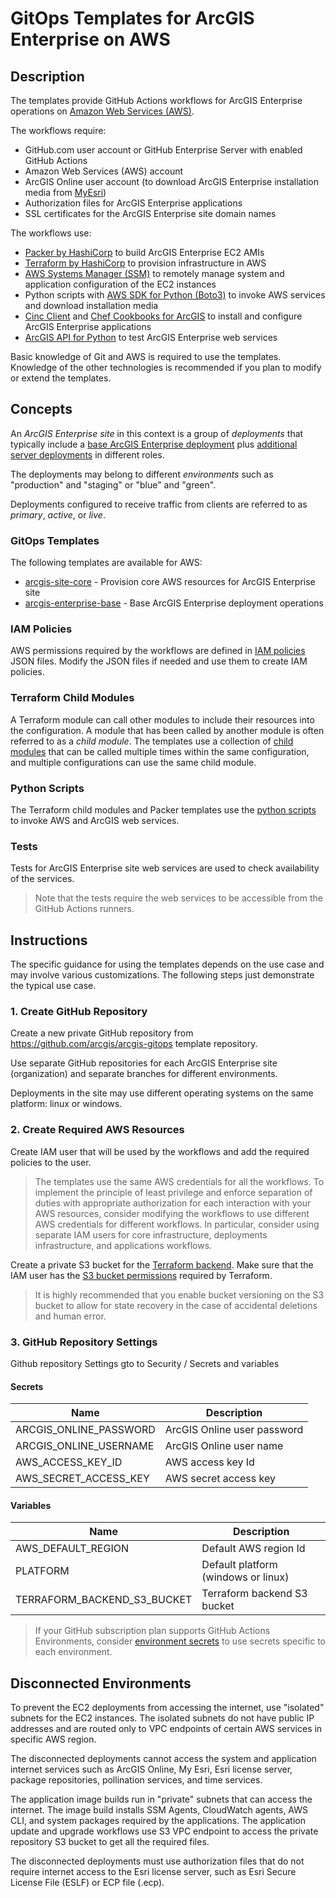 # GitOps Templates for ArcGIS Enterprise on AWS

## Description

The templates provide GitHub Actions workflows for ArcGIS Enterprise operations on [Amazon Web Services (AWS)](https://aws.amazon.com/).

The workflows require:

* GitHub.com user account or GitHub Enterprise Server with enabled GitHub Actions
* Amazon Web Services (AWS) account
* ArcGIS Online user account (to download ArcGIS Enterprise installation media from [MyEsri](https://my.esri.com))
* Authorization files for ArcGIS Enterprise applications
* SSL certificates for the ArcGIS Enterprise site domain names

The workflows use:

* [Packer by HashiCorp](https://www.packer.io/) to build ArcGIS Enterprise EC2 AMIs
* [Terraform by HashiCorp](https://www.terraform.io/) to provision infrastructure in AWS
* [AWS Systems Manager (SSM)](https://aws.amazon.com/systems-manager/) to remotely manage system and application configuration of the EC2 instances
* Python scripts with [AWS SDK for Python (Boto3)](https://aws.amazon.com/sdk-for-python/) to invoke AWS services and download installation media
* [Cinc Client](https://cinc.sh/) and [Chef Cookbooks for ArcGIS](https://esri.github.io/arcgis-cookbook/) to install and configure ArcGIS Enterprise applications
* [ArcGIS API for Python](https://developers.arcgis.com/python/) to test ArcGIS Enterprise web services

Basic knowledge of Git and AWS is required to use the templates. Knowledge of the other technologies is recommended if you plan to modify or extend the templates.  

## Concepts

An *ArcGIS Enterprise site* in this context is a group of *deployments* that typically include a [base ArcGIS Enterprise deployment](https://enterprise.arcgis.com/en/get-started/latest/windows/base-arcgis-enterprise-deployment.htm) plus [additional server deployments](https://enterprise.arcgis.com/en/get-started/latest/windows/additional-server-deployment.htm) in different roles.

The deployments may belong to different *environments* such as "production" and "staging" or "blue" and "green".

Deployments configured to receive traffic from clients are referred to as *primary*, *active*, or *live*.

### GitOps Templates

The following templates are available for AWS:

* [arcgis-site-core](arcgis-site-core/README.md) - Provision core AWS resources for ArcGIS Enterprise site
* [arcgis-enterprise-base](arcgis-enterprise-base/README.md) - Base ArcGIS Enterprise deployment operations

### IAM Policies

AWS permissions required by the workflows are defined in [IAM policies](iam-policies/README.md) JSON files. Modify the JSON files if needed and use them to create IAM policies.

### Terraform Child Modules

A Terraform module can call other modules to include their resources into the configuration. A module that has been called by another module is often referred to as a *child module*. The templates use a collection of [child modules](./modules/README.md) that can be called multiple times within the same configuration, and multiple configurations can use the same child module.

### Python Scripts

The Terraform child modules and Packer templates use the [python scripts](./scripts/README.md) to invoke AWS and ArcGIS web services.

### Tests

Tests for ArcGIS Enterprise site web services are used to check availability of the services.

> Note that the tests require the web services to be accessible from the GitHub Actions runners.

## Instructions

The specific guidance for using the templates depends on the use case and may involve various customizations. The following steps just demonstrate the typical use case.

### 1. Create GitHub Repository

Create a new private GitHub repository from https://github.com/arcgis/arcgis-gitops template repository.

Use separate GitHub repositories for each ArcGIS Enterprise site (organization) and separate branches for different  environments.

Deployments in the site may use different operating systems on the same platform: linux or windows.

### 2. Create Required AWS Resources

Create IAM user that will be used by the workflows and add the required policies to the user.

> The templates use the same AWS credentials for all the workflows. To implement the principle of least privilege and enforce separation of duties with appropriate authorization for each interaction with your AWS resources, consider modifying the workflows to use different AWS credentials for different workflows. In particular, consider using separate IAM users for core infrastructure, deployments infrastructure, and applications workflows.  

Create a private S3 bucket for the [Terraform backend](https://developer.hashicorp.com/terraform/language/settings/backends/s3). Make sure that the IAM user has the [S3 bucket permissions](https://developer.hashicorp.com/terraform/language/settings/backends/s3#s3-bucket-permissions) required by Terraform.

> It is highly recommended that you enable bucket versioning on the S3 bucket to allow for state recovery in the case of accidental deletions and human error.

### 3. GitHub Repository Settings

Github repository Settings gto to Security / Secrets and variables

#### Secrets

| Name                   | Description                 |
|------------------------|-----------------------------|
| ARCGIS_ONLINE_PASSWORD | ArcGIS Online user password |
| ARCGIS_ONLINE_USERNAME | ArcGIS Online user name     |
| AWS_ACCESS_KEY_ID      | AWS access key Id           |
| AWS_SECRET_ACCESS_KEY  | AWS secret access key       |

#### Variables

| Name                        | Description                         |
|-----------------------------|-------------------------------------|
| AWS_DEFAULT_REGION          | Default AWS region Id               |
| PLATFORM                    | Default platform (windows or linux) |
| TERRAFORM_BACKEND_S3_BUCKET | Terraform backend S3 bucket         |

> If your GitHub subscription plan supports GitHub Actions Environments, consider [environment secrets](https://docs.github.com/en/actions/deployment/targeting-different-environments/using-environments-for-deployment) to use secrets specific to each environment.

## Disconnected Environments

To prevent the EC2 deployments from accessing the internet, use "isolated" subnets for the EC2 instances. The isolated subnets do not have public IP addresses and are routed only to VPC endpoints of certain AWS services in specific AWS region. 

The disconnected deployments cannot access the system and application internet services such as ArcGIS Online, My Esri, Esri license server, package repositories, pollination services, and time services.

The application image builds run in "private" subnets that can access the internet. The image build installs SSM Agents, CloudWatch agents, AWS CLI, and system packages required by the applications. The application update and upgrade workflows use S3 VPC endpoint to access the private repository S3 bucket to get all the required files.

The disconnected deployments must use authorization files that do not require internet access to the Esri license server, such as Esri Secure License File (ESLF) or ECP file (.ecp).  
